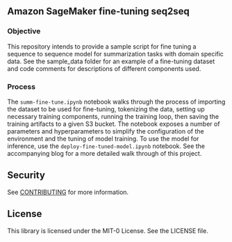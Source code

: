 ## Amazon SageMaker fine-tuning seq2seq
### Objective
This repository intends to provide a sample script for fine tuning a sequence to sequence model for summarization tasks with domain specific data. See the sample_data folder for an example of a fine-tuning dataset and code comments for descriptions of different components used.

### Process
The `summ-fine-tune.ipynb` notebook walks through the process of importing the dataset to be used for fine-tuning, tokenizing the data, setting up necessary training components, running the training loop, then saving the training artifacts to a given S3 bucket. The notebook exposes a number of parameters and hyperparameters to simplify the configuration of the environment and the tuning of model training. To use the model for inference, use the `deploy-fine-tuned-model.ipynb` notebook. See the accompanying blog for a more detailed walk through of this project.

## Security

See [CONTRIBUTING](CONTRIBUTING.md#security-issue-notifications) for more information.

## License

This library is licensed under the MIT-0 License. See the LICENSE file.

